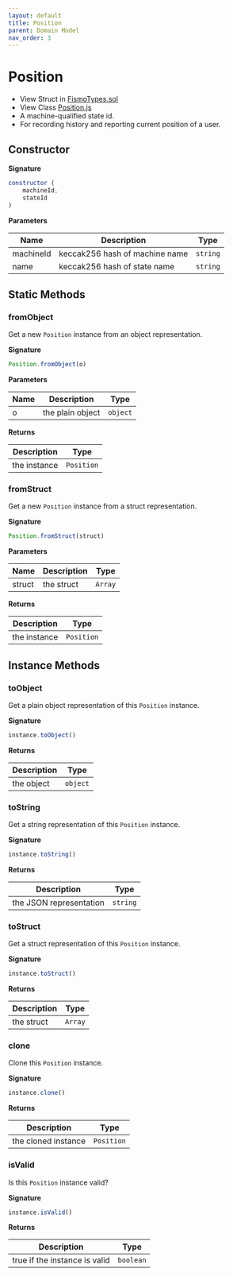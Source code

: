 ```yaml
---
layout: default
title: Position
parent: Domain Model
nav_order: 3
---
```

# Position
* View Struct in [FismoTypes.sol](https://github.com/cliffhall/Fismo/blob/main/contracts/domain/FismoTypes.sol#L37)
* View Class [Position.js](https://github.com/cliffhall/Fismo/blob/main/scripts/domain/entity/Position.js)
* A machine-qualified state id.
* For recording history and reporting current position of a user.

## Constructor
**Signature**

```javascript
constructor (
    machineId, 
    stateId
)
```

**Parameters**

| Name           | Description                                  | Type   |
|----------------|----------------------------------------------|--------|
| machineId      | keccak256 hash of machine name   | `string` |
| name           | keccak256 hash of state name | `string` |

## Static Methods

### fromObject
Get a new `Position` instance from an object representation.

**Signature**
```javascript
Position.fromObject(o)
```
**Parameters**

| Name     | Description      | Type   |
|----------|------------------|--------|
| o        | the plain object | `object` | 

**Returns**

| Description       | Type           |
|-------------------|----------------|
| the instance | `Position` | 

### fromStruct
Get a new `Position` instance from a struct representation.

**Signature**
```javascript
Position.fromStruct(struct)
```
**Parameters**

| Name   | Description | Type  |
|--------|-------------|-------|
| struct | the struct  | `Array` | 

**Returns**

| Description       | Type           |
|-------------------|----------------|
| the instance | `Position` |

## Instance Methods

### toObject
Get a plain object representation of this `Position` instance.

**Signature**
```javascript
instance.toObject()
```

**Returns**

| Description | Type   |
|-------------|--------|
| the object  | `object` | 

### toString
Get a string representation of this `Position` instance.

**Signature**
```javascript
instance.toString()
```

**Returns**

| Description             | Type   |
|-------------------------|--------|
| the JSON representation | `string` | 

### toStruct
Get a struct representation of this `Position` instance.

**Signature**
```javascript
instance.toStruct()
```

**Returns**

| Description | Type  |
|-------------|-------|
| the struct  | `Array` | 

### clone
Clone this `Position` instance.

**Signature**
```javascript
instance.clone()
```

**Returns**

| Description         | Type           |
|---------------------|----------------|
| the cloned instance | `Position` | 

### isValid
Is this `Position` instance valid?

**Signature**
```javascript
instance.isValid()
```

**Returns**

| Description                   | Type    |
|-------------------------------|---------|
| true if the instance is valid | `boolean` | 
